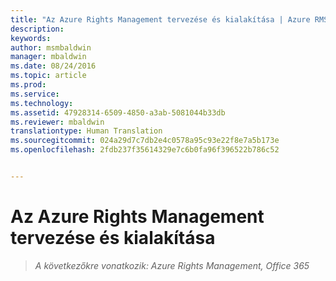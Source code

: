 ```yaml
---
title: "Az Azure Rights Management tervezése és kialakítása | Azure RMS"
description: 
keywords: 
author: msmbaldwin
manager: mbaldwin
ms.date: 08/24/2016
ms.topic: article
ms.prod: 
ms.service: 
ms.technology: 
ms.assetid: 47928314-6509-4850-a3ab-5081044b33db
ms.reviewer: mbaldwin
translationtype: Human Translation
ms.sourcegitcommit: 024a29d7c7db2e4c0578a95c93e22f8e7a5b173e
ms.openlocfilehash: 2fdb237f35614329e7c6b0fa96f396522b786c52


---
```


# Az Azure Rights Management tervezése és kialakítása

>*A következőkre vonatkozik: Azure Rights Management, Office 365*




<!--HONumber=Aug16_HO4-->


